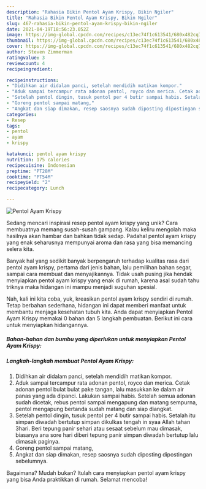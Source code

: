 ```yaml
---
description: "Rahasia Bikin Pentol Ayam Krispy, Bikin Ngiler"
title: "Rahasia Bikin Pentol Ayam Krispy, Bikin Ngiler"
slug: 467-rahasia-bikin-pentol-ayam-krispy-bikin-ngiler
date: 2021-04-19T18:56:23.052Z
image: https://img-global.cpcdn.com/recipes/c13ec74f1c613541/680x482cq70/pentol-ayam-krispy-foto-resep-utama.jpg
thumbnail: https://img-global.cpcdn.com/recipes/c13ec74f1c613541/680x482cq70/pentol-ayam-krispy-foto-resep-utama.jpg
cover: https://img-global.cpcdn.com/recipes/c13ec74f1c613541/680x482cq70/pentol-ayam-krispy-foto-resep-utama.jpg
author: Steven Zimmerman
ratingvalue: 3
reviewcount: 4
recipeingredient:

recipeinstructions:
- "Didihkan air didalam panci, setelah mendidih matikan kompor."
- "Aduk sampai tercampur rata adonan pentol, royco dan merica. Cetak adonan pentol bulat bulat pake tangan, lalu masukkan ke dalam air panas yang ada dipanci. Lakukan sampai habis. Setelah semua adonan sudah dicetak, rebus pentol sampai mengapung dan matang sempurna, pentol mengapung bertanda sudah matang dan siap diangkat."
- "Setelah pentol dingin, tusuk pentol per 4 butir sampai habis. Setalah itu simpan diwadah bertutup simpan dikulkas tengah in syaa Allah tahan 3hari. Beri tepung panir sehari atau sesaat sebelum mau dimasak, biasanya ana sore hari diberi tepung panir simpan diwadah bertutup lalu dimasak paginya."
- "Goreng pentol sampai matang,"
- "Angkat dan siap dimakan, resep saosnya sudah diposting dipostingan sebelumnya."
categories:
- Resep
tags:
- pentol
- ayam
- krispy

katakunci: pentol ayam krispy 
nutrition: 175 calories
recipecuisine: Indonesian
preptime: "PT28M"
cooktime: "PT54M"
recipeyield: "2"
recipecategory: Lunch

---
```



![Pentol Ayam Krispy](https://img-global.cpcdn.com/recipes/c13ec74f1c613541/680x482cq70/pentol-ayam-krispy-foto-resep-utama.jpg)

Sedang mencari inspirasi resep pentol ayam krispy yang unik? Cara membuatnya memang susah-susah gampang. Kalau keliru mengolah maka hasilnya akan hambar dan bahkan tidak sedap. Padahal pentol ayam krispy yang enak seharusnya mempunyai aroma dan rasa yang bisa memancing selera kita.

Banyak hal yang sedikit banyak berpengaruh terhadap kualitas rasa dari pentol ayam krispy, pertama dari jenis bahan, lalu pemilihan bahan segar, sampai cara membuat dan menyajikannya. Tidak usah pusing jika hendak menyiapkan pentol ayam krispy yang enak di rumah, karena asal sudah tahu triknya maka hidangan ini mampu menjadi suguhan spesial.




Nah, kali ini kita coba, yuk, kreasikan pentol ayam krispy sendiri di rumah. Tetap berbahan sederhana, hidangan ini dapat memberi manfaat untuk membantu menjaga kesehatan tubuh kita. Anda dapat menyiapkan Pentol Ayam Krispy memakai 0 bahan dan 5 langkah pembuatan. Berikut ini cara untuk menyiapkan hidangannya.

<!--inarticleads1-->

##### Bahan-bahan dan bumbu yang diperlukan untuk menyiapkan Pentol Ayam Krispy:





<!--inarticleads2-->

##### Langkah-langkah membuat Pentol Ayam Krispy:

1. Didihkan air didalam panci, setelah mendidih matikan kompor.
1. Aduk sampai tercampur rata adonan pentol, royco dan merica. Cetak adonan pentol bulat bulat pake tangan, lalu masukkan ke dalam air panas yang ada dipanci. Lakukan sampai habis. Setelah semua adonan sudah dicetak, rebus pentol sampai mengapung dan matang sempurna, pentol mengapung bertanda sudah matang dan siap diangkat.
1. Setelah pentol dingin, tusuk pentol per 4 butir sampai habis. Setalah itu simpan diwadah bertutup simpan dikulkas tengah in syaa Allah tahan 3hari. Beri tepung panir sehari atau sesaat sebelum mau dimasak, biasanya ana sore hari diberi tepung panir simpan diwadah bertutup lalu dimasak paginya.
1. Goreng pentol sampai matang,
1. Angkat dan siap dimakan, resep saosnya sudah diposting dipostingan sebelumnya.




Bagaimana? Mudah bukan? Itulah cara menyiapkan pentol ayam krispy yang bisa Anda praktikkan di rumah. Selamat mencoba!
